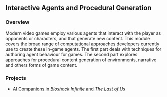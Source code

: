 ## Interactive Agents and Procedural Generation

### Overview
Modern video games employ various agents that interact with the player as opponents or characters, and that generate new content.  This module covers the broad range of computational approaches developers currently use to create these in-game agents.  The first part deals with techniques for authoring agent behaviour for games. The second part explores approaches for procedural content generation of environments, narrative and others forms of game content.

### Projects
- [AI Companions in _Bioshock Infinite_ and _The Last of Us_]()
